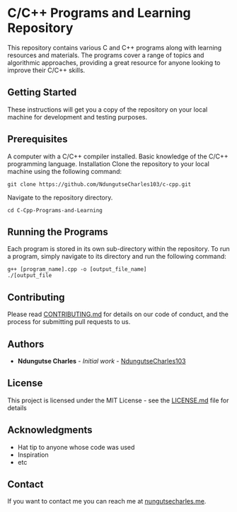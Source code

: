 <!-- generate readme file for repos that contains c and cpp programs and learning stuffs-->

# C/C++ Programs and Learning Repository

This repository contains various C and C++ programs along with learning resources and materials. The programs cover a range of topics and algorithmic approaches, providing a great resource for anyone looking to improve their C/C++ skills.

## Getting Started

These instructions will get you a copy of the repository on your local machine for development and testing purposes.

## Prerequisites

A computer with a C/C++ compiler installed.
Basic knowledge of the C/C++ programming language.
Installation
Clone the repository to your local machine using the following command:
<!-- git shell command -->
```shell
git clone https://github.com/NdungutseCharles103/c-cpp.git
```

Navigate to the repository directory.

```shell
cd C-Cpp-Programs-and-Learning
```

## Running the Programs

Each program is stored in its own sub-directory within the repository. To run a program, simply navigate to its directory and run the following command:

```shell
g++ [program_name].cpp -o [output_file_name]
./[output_file
```

## Contributing

Please read [CONTRIBUTING.md](https://gist.github.com/PurpleBooth/b24679402957c63ec426) for details on our code of conduct, and the process for submitting pull requests to us.

## Authors

* **Ndungutse Charles** - *Initial work* - [NdungutseCharles103](https://github.com/NdungutseCharles103)

## License

This project is licensed under the MIT License - see the [LICENSE.md](LICENSE.md) file for details

## Acknowledgments

* Hat tip to anyone whose code was used
* Inspiration
* etc

## Contact

If you want to contact me you can reach me at [nungutsecharles.me](https://nungutsecharles.me).
